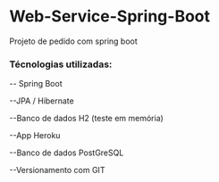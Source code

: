 # Web-Service-Spring-Boot
Projeto de pedido com spring boot

<h3> Técnologias utilizadas:</h3>

<p> -- Spring Boot</p>
<p> --JPA / Hibernate</p>
<p> --Banco de dados H2 (teste em memória)</p>
<p> --App Heroku</p>
<p> --Banco de dados PostGreSQL</p>
<p> --Versionamento com GIT</p>
